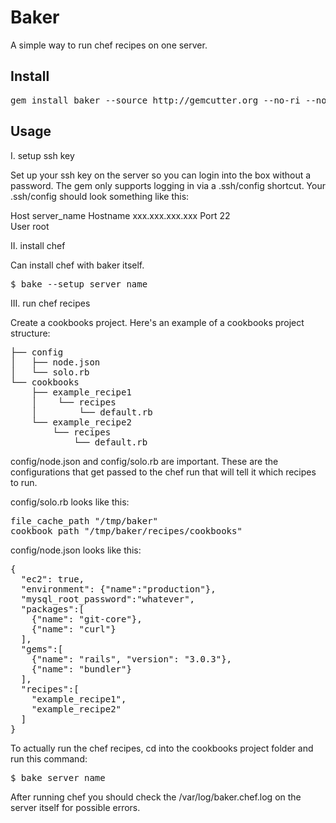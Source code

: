 Baker
=======

A simple way to run chef recipes on one server.

Install
-------

<pre>
gem install baker --source http://gemcutter.org --no-ri --no-rdoc # sudo if you need to
</pre>

Usage
-------

I. setup ssh key

Set up your ssh key on the server so you can login into the box without a password.  The gem only supports logging in via a .ssh/config shortcut.  Your .ssh/config should look something like this:

Host server_name
  Hostname     xxx.xxx.xxx.xxx
  Port         22  
  User         root

II. install chef

Can install chef with baker itself.  

<pre>
$ bake --setup server_name
</pre>

III. run chef recipes

Create a cookbooks project.  Here's an example of a cookbooks project structure:

<pre>
├── config
│   ├── node.json
│   └── solo.rb
└── cookbooks
    ├── example_recipe1
    │    └── recipes
    │        └── default.rb
    └── example_recipe2
        └── recipes
            └── default.rb
</pre>

config/node.json and config/solo.rb are important.  These are the configurations that get passed to the chef run that will tell it which recipes to run.  

config/solo.rb looks like this: 

<pre>
file_cache_path "/tmp/baker"
cookbook_path "/tmp/baker/recipes/cookbooks"
</pre>

config/node.json looks like this:

<pre>
{
  "ec2": true,
  "environment": {"name":"production"},
  "mysql_root_password":"whatever",
  "packages":[
    {"name": "git-core"},
    {"name": "curl"}
  ],
  "gems":[
  	{"name": "rails", "version": "3.0.3"},
    {"name": "bundler"}
  ],
  "recipes":[
    "example_recipe1",
    "example_recipe2"
  ]
}
</pre>

To actually run the chef recipes, cd into the cookbooks project folder and run this command:

<pre>
$ bake server_name
</pre>

After running chef you should check the /var/log/baker.chef.log on the server itself for possible errors.

